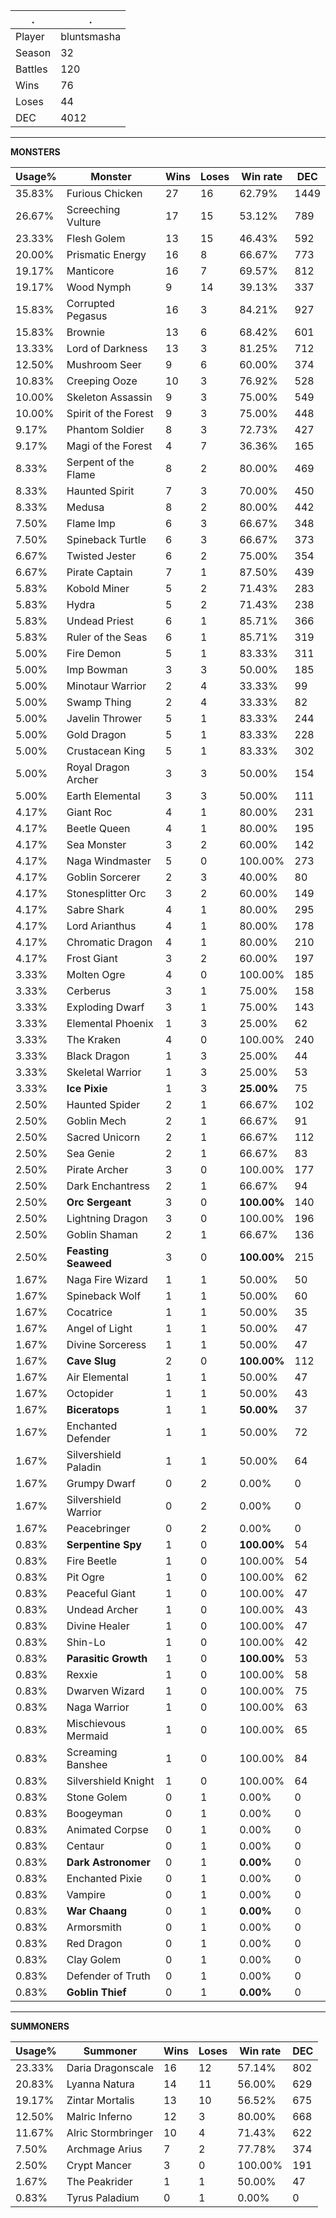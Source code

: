 .|.
|-|-
Player|bluntsmasha
Season|32
Battles|120
Wins|76
Loses|44
DEC|4012

---
**MONSTERS**

Usage%|Monster|Wins|Loses|Win rate|DEC|
-|-|-|-|-|-|
35.83%|Furious Chicken|27|16|62.79%|1449|
26.67%|Screeching Vulture|17|15|53.12%|789|
23.33%|Flesh Golem|13|15|46.43%|592|
20.00%|Prismatic Energy|16|8|66.67%|773|
19.17%|Manticore|16|7|69.57%|812|
19.17%|Wood Nymph|9|14|39.13%|337|
15.83%|Corrupted Pegasus|16|3|84.21%|927|
15.83%|Brownie|13|6|68.42%|601|
13.33%|Lord of Darkness|13|3|81.25%|712|
12.50%|Mushroom Seer|9|6|60.00%|374|
10.83%|Creeping Ooze|10|3|76.92%|528|
10.00%|Skeleton Assassin|9|3|75.00%|549|
10.00%|Spirit of the Forest|9|3|75.00%|448|
9.17%|Phantom Soldier|8|3|72.73%|427|
9.17%|Magi of the Forest|4|7|36.36%|165|
8.33%|Serpent of the Flame|8|2|80.00%|469|
8.33%|Haunted Spirit|7|3|70.00%|450|
8.33%|Medusa|8|2|80.00%|442|
7.50%|Flame Imp|6|3|66.67%|348|
7.50%|Spineback Turtle|6|3|66.67%|373|
6.67%|Twisted Jester|6|2|75.00%|354|
6.67%|Pirate Captain|7|1|87.50%|439|
5.83%|Kobold Miner|5|2|71.43%|283|
5.83%|Hydra|5|2|71.43%|238|
5.83%|Undead Priest|6|1|85.71%|366|
5.83%|Ruler of the Seas|6|1|85.71%|319|
5.00%|Fire Demon|5|1|83.33%|311|
5.00%|Imp Bowman|3|3|50.00%|185|
5.00%|Minotaur Warrior|2|4|33.33%|99|
5.00%|Swamp Thing|2|4|33.33%|82|
5.00%|Javelin Thrower|5|1|83.33%|244|
5.00%|Gold Dragon|5|1|83.33%|228|
5.00%|Crustacean King|5|1|83.33%|302|
5.00%|Royal Dragon Archer|3|3|50.00%|154|
5.00%|Earth Elemental|3|3|50.00%|111|
4.17%|Giant Roc|4|1|80.00%|231|
4.17%|Beetle Queen|4|1|80.00%|195|
4.17%|Sea Monster|3|2|60.00%|142|
4.17%|Naga Windmaster|5|0|100.00%|273|
4.17%|Goblin Sorcerer|2|3|40.00%|80|
4.17%|Stonesplitter Orc|3|2|60.00%|149|
4.17%|Sabre Shark|4|1|80.00%|295|
4.17%|Lord Arianthus|4|1|80.00%|178|
4.17%|Chromatic Dragon|4|1|80.00%|210|
4.17%|Frost Giant|3|2|60.00%|197|
3.33%|Molten Ogre|4|0|100.00%|185|
3.33%|Cerberus|3|1|75.00%|158|
3.33%|Exploding Dwarf|3|1|75.00%|143|
3.33%|Elemental Phoenix|1|3|25.00%|62|
3.33%|The Kraken|4|0|100.00%|240|
3.33%|Black Dragon|1|3|25.00%|44|
3.33%|Skeletal Warrior|1|3|25.00%|53|
3.33%|**Ice Pixie**|1|3|**25.00%**|75|
2.50%|Haunted Spider|2|1|66.67%|102|
2.50%|Goblin Mech|2|1|66.67%|91|
2.50%|Sacred Unicorn|2|1|66.67%|112|
2.50%|Sea Genie|2|1|66.67%|83|
2.50%|Pirate Archer|3|0|100.00%|177|
2.50%|Dark Enchantress|2|1|66.67%|94|
2.50%|**Orc Sergeant**|3|0|**100.00%**|140|
2.50%|Lightning Dragon|3|0|100.00%|196|
2.50%|Goblin Shaman|2|1|66.67%|136|
2.50%|**Feasting Seaweed**|3|0|**100.00%**|215|
1.67%|Naga Fire Wizard|1|1|50.00%|50|
1.67%|Spineback Wolf|1|1|50.00%|60|
1.67%|Cocatrice|1|1|50.00%|35|
1.67%|Angel of Light|1|1|50.00%|47|
1.67%|Divine Sorceress|1|1|50.00%|47|
1.67%|**Cave Slug**|2|0|**100.00%**|112|
1.67%|Air Elemental|1|1|50.00%|47|
1.67%|Octopider|1|1|50.00%|43|
1.67%|**Biceratops**|1|1|**50.00%**|37|
1.67%|Enchanted Defender|1|1|50.00%|72|
1.67%|Silvershield Paladin|1|1|50.00%|64|
1.67%|Grumpy Dwarf|0|2|0.00%|0|
1.67%|Silvershield Warrior|0|2|0.00%|0|
1.67%|Peacebringer|0|2|0.00%|0|
0.83%|**Serpentine Spy**|1|0|**100.00%**|54|
0.83%|Fire Beetle|1|0|100.00%|54|
0.83%|Pit Ogre|1|0|100.00%|62|
0.83%|Peaceful Giant|1|0|100.00%|47|
0.83%|Undead Archer|1|0|100.00%|43|
0.83%|Divine Healer|1|0|100.00%|47|
0.83%|Shin-Lo|1|0|100.00%|42|
0.83%|**Parasitic Growth**|1|0|**100.00%**|53|
0.83%|Rexxie|1|0|100.00%|58|
0.83%|Dwarven Wizard|1|0|100.00%|75|
0.83%|Naga Warrior|1|0|100.00%|63|
0.83%|Mischievous Mermaid|1|0|100.00%|65|
0.83%|Screaming Banshee|1|0|100.00%|84|
0.83%|Silvershield Knight|1|0|100.00%|64|
0.83%|Stone Golem|0|1|0.00%|0|
0.83%|Boogeyman|0|1|0.00%|0|
0.83%|Animated Corpse|0|1|0.00%|0|
0.83%|Centaur|0|1|0.00%|0|
0.83%|**Dark Astronomer**|0|1|**0.00%**|0|
0.83%|Enchanted Pixie|0|1|0.00%|0|
0.83%|Vampire|0|1|0.00%|0|
0.83%|**War Chaang**|0|1|**0.00%**|0|
0.83%|Armorsmith|0|1|0.00%|0|
0.83%|Red Dragon|0|1|0.00%|0|
0.83%|Clay Golem|0|1|0.00%|0|
0.83%|Defender of Truth|0|1|0.00%|0|
0.83%|**Goblin Thief**|0|1|**0.00%**|0|

---
**SUMMONERS**

Usage%|Summoner|Wins|Loses|Win rate|DEC|
-|-|-|-|-|-|
23.33%|Daria Dragonscale|16|12|57.14%|802|
20.83%|Lyanna Natura|14|11|56.00%|629|
19.17%|Zintar Mortalis|13|10|56.52%|675|
12.50%|Malric Inferno|12|3|80.00%|668|
11.67%|Alric Stormbringer|10|4|71.43%|622|
7.50%|Archmage Arius|7|2|77.78%|374|
2.50%|Crypt Mancer|3|0|100.00%|191|
1.67%|The Peakrider|1|1|50.00%|47|
0.83%|Tyrus Paladium|0|1|0.00%|0|
